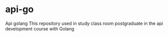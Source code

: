 # api-go
Api golang
This repository used in study class room postgraduate in the api development course with Golang
